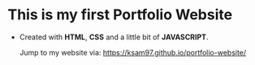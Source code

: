 # This is my first Portfolio Website
- Created with **HTML**, **CSS** and a little bit of **JAVASCRIPT**.

  Jump to my website via: https://ksam97.github.io/portfolio-website/
